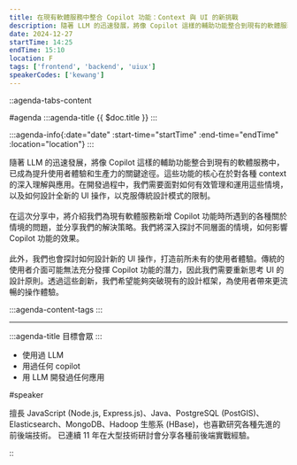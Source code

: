 ```yaml
---
title: 在現有軟體服務中整合 Copilot 功能：Context 與 UI 的新挑戰
description: 隨著 LLM 的迅速發展，將像 Copilot 這樣的輔助功能整合到現有的軟體服務中，已成為提升使用者體驗和生產力的關鍵途徑。這些功能的核心在於對各種 context 的深入理解與應用。在開發過程中，我們需要面對如何有效管理和運用這些情境，以及如何設計全新的 UI 操作，以克服傳統設計模式的限制。在這次分享中，將介紹我們為現有軟體服務新增 Copilot 功能時所遇到的各種關於情境的問題，並分享我們的解決策略。我們將深入探討不同層面的情境，如何影響 Copilot 功能的效果。
date: 2024-12-27
startTime: 14:25
endTime: 15:10
location: F
tags: ['frontend', 'backend', 'uiux']
speakerCodes: ['kewang']
---
```


::agenda-tabs-content
<!--議程資訊-->
#agenda
:::agenda-title
{{ $doc.title }}
:::

:::agenda-info{:date="date" :start-time="startTime" :end-time="endTime" :location="location"}
:::

<!--議程資訊(內容)-->
隨著 LLM 的迅速發展，將像 Copilot 這樣的輔助功能整合到現有的軟體服務中，已成為提升使用者體驗和生產力的關鍵途徑。這些功能的核心在於對各種 context 的深入理解與應用。在開發過程中，我們需要面對如何有效管理和運用這些情境，以及如何設計全新的 UI 操作，以克服傳統設計模式的限制。
<br><br>
在這次分享中，將介紹我們為現有軟體服務新增 Copilot 功能時所遇到的各種關於情境的問題，並分享我們的解決策略。我們將深入探討不同層面的情境，如何影響 Copilot 功能的效果。
<br><br>
此外，我們也會探討如何設計新的 UI 操作，打造前所未有的使用者體驗。傳統的使用者介面可能無法充分發揮 Copilot 功能的潛力，因此我們需要重新思考 UI 的設計原則。透過這些創新，我們希望能夠突破現有的設計框架，為使用者帶來更流暢的操作體驗。

:::agenda-content-tags
:::

---

:::agenda-title
目標會眾
:::

<!--目標會眾(內容)-->
- 使用過 LLM
- 用過任何 copilot
- 用 LLM 開發過任何應用

<!--講者介紹-->
#speaker
<!--講者介紹(內容)-->
擅長 JavaScript (Node.js, Express.js)、Java、PostgreSQL (PostGIS)、Elasticsearch、MongoDB、Hadoop 生態系 (HBase)，也喜歡研究各種先進的前後端技術。
已連續 11 年在大型技術研討會分享各種前後端實戰經驗。

::
